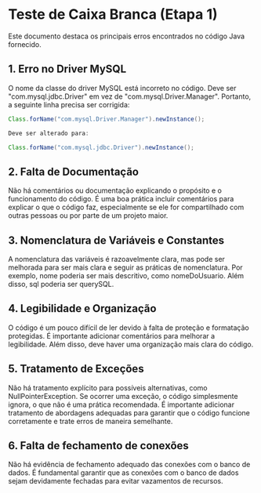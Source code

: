 # Teste de Caixa Branca (Etapa 1)

Este documento destaca os principais erros encontrados no código Java fornecido.

## 1. Erro no Driver MySQL

O nome da classe do driver MySQL está incorreto no código. Deve ser "com.mysql.jdbc.Driver" em vez de "com.mysql.Driver.Manager". Portanto, a seguinte linha precisa ser corrigida:

```java
Class.forName("com.mysql.Driver.Manager").newInstance();

Deve ser alterado para:

Class.forName("com.mysql.jdbc.Driver").newInstance();
```

## 2. Falta de Documentação
Não há comentários ou documentação explicando o propósito e o funcionamento do código. É uma boa prática incluir comentários para explicar o que o código faz, especialmente se ele for compartilhado com outras pessoas ou por parte de um projeto maior.

## 3. Nomenclatura de Variáveis ​​e Constantes
A nomenclatura das variáveis ​​é razoavelmente clara, mas pode ser melhorada para ser mais clara e seguir as práticas de nomenclatura. Por exemplo, nome poderia ser mais descritivo, como nomeDoUsuario. Além disso, sql poderia ser querySQL.

## 4. Legibilidade e Organização
O código é um pouco difícil de ler devido à falta de proteção e formatação protegidas. É importante adicionar comentários para melhorar a legibilidade. Além disso, deve haver uma organização mais clara do código.

## 5. Tratamento de Exceções
Não há tratamento explícito para possíveis alternativas, como NullPointerException. Se ocorrer uma exceção, o código simplesmente ignora, o que não é uma prática recomendada. É importante adicionar tratamento de abordagens adequadas para garantir que o código funcione corretamente e trate erros de maneira semelhante.

## 6. Falta de fechamento de conexões
Não há evidência de fechamento adequado das conexões com o banco de dados. É fundamental garantir que as conexões com o banco de dados sejam devidamente fechadas para evitar vazamentos de recursos.

